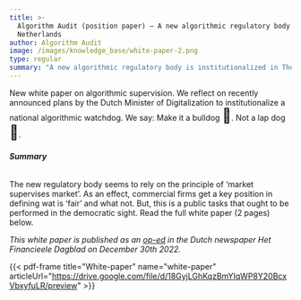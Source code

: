```yaml
---
title: >-
  Algorithm Audit (position paper) – A new algorithmic regulatory body in The
  Netherlands
author: Algorithm Audit
image: /images/knowledge_base/white-paper-2.png
type: regular
summary: "A new algorithmic regulatory body is institutionalized in The Netherlands. We say: Make it a bulldog \U0001F43A. Not a lap dog \U0001F436."
---
```


New white paper on algorithmic supervision. We reflect on recently announced plans by the Dutch Minister of Digitalization to institutionalize a national algorithmic watchdog. We say: Make it a bulldog <span style="font-size: 25px;">🐺</span>. Not a lap dog <span style="font-size: 25px;">🐶</span>.

###### **Summary**

The new regulatory body seems to rely on the principle of ‘market supervises market’. As an effect, commercial firms get a key position in defining wat is ‘fair’ and what not. But, this is a public tasks that ought to be performed in the democratic sight. Read the full white paper (2 pages) below.

<span style="font-size: 14px; font-style:italic">This white paper is published as an [op-ed](https://fd.nl/opinie/1462782/maak-nieuwe-algoritmewaakhond-een-bulldog-in-plaats-van-een-schoothond) in the Dutch newspaper *Het Financieele Dagblad* on December 30th 2022.</span>

{{< pdf-frame title="White-paper" name="white-paper" articleUrl="https://drive.google.com/file/d/18GyjLGhKqzBmYIqWP8Y20BcxVbxyfuLR/preview" >}}
